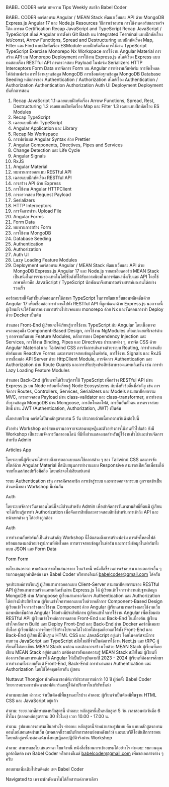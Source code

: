 

BABEL
CODER
คอร์ส
บทความ
Tips
Weekly
สมาชิก Babel Coder

BABEL
CODER
คอร์สอบรม Angular / MEAN Stack พัฒนาเว็บและ API ด้วย MongoDB Express.js Angular 17 และ Node.js
Resources
วิธีการเข้าอบรม
การใช้งานคอร์สและซอร์จโค้ด
การขอ Certification
Recap JavaScript and TypeScript
Recap JavaScript / TypeScript
สไลด์ Angular
การตั้งค่า Git Bash บน Integrated Terminal
แบบฝึกหัดเรื่อง let/const, Arrow Functions, Spread and Destructuring
แบบฝึกหัดเรื่อง Map, Filter และ Find
แบบฝึกหัดเรื่อง ESModule
แบบฝึกหัดเรื่องการใช้งาน TypeScript
TypeScript Exercise
Monorepo
Nx Workspace
การใช้งาน Angular Material
การสร้าง API บน Monorepo
Deployment
การใช้งาน Express.js
สไลด์เรื่อง Express
แบบทดสอบเรื่อง RESTful API
การตรวจสอบ Payload ในฟอร์ม
Serializers
HTTP Interceptors
Form Data
การจัดการ Form บน Angular
การทำงานกับฟอร์ม
การอัพโหลดไฟล์ผ่านฟอร์ม
การใช้งานฐานข้อมูล MongoDB
การเชื่อมต่อฐานข้อมูล MongoDB
Database Seeding
หลักการของ Authentication / Authorization
สไลด์เรื่อง Authentication / Authorization
Authentication
Authorization
Auth UI
Deployment
Deployment
บันทึกการสอน
1. Recap JavaScript
1.1 เฉลยแบบฝึกหัดเรื่อง Arrow Functions, Spread, Rest, Destructuring
1.2 เฉลยแบบฝึกหัดเรื่อง Map และ Filter
1.3 เฉลยแบบฝึกหัดเรื่อง ES Modules
2. Recap TypeScript
3. เฉลยแบบฝึกหัด TypeScript
4. Angular Application และ Library
5. Recap Nx Workspace
6. การฟอร์แมต Angular Syntax ด้วย Prettier
7. Angular Components, Directives, Pipes and Services
8. Change Detection และ Life Cycle
9. Angular Signals
10. RxJS
11. Angular Material
12. ทบทวนการออกแบบ RESTful API
13. เฉลยแบบฝึกหัดเรื่อง RESTful API
14. การสร้าง API ด้วย Express
15. การใช้งาน Angular HTTPClient
16. การตรวจสอบ Request Payload
17. Serializers
18. HTTP Interceptors
19. การจัดการส่วน Upload File
20. Angular Forms
21. Form Data
22. ทบทวนการสร้าง Form
23. การใช้งาน MongoDB
24. Database Seeding
25. Authentication
26. Authorization
27. Auth UI
28. Lazy Loading Feature Modules
29. Deployment
คอร์สอบรม Angular / MEAN Stack พัฒนาเว็บและ API ด้วย MongoDB Express.js Angular 17 และ Node.js
รายละเอียดคอร์ส
MEAN Stack เป็นหนึ่งในการรวมของเทคโนโลยีชื่อดังที่ได้รับความนิยมในการพัฒนาทั้งเว็บและ API โดยใช้ภาษาเดียวคือ JavaScript / TypeScript นักพัฒนาจึงสามารถสร้างสรรค์ผลงานได้อย่างรวดเร็ว

คอร์สอบรมนี้จัดทำขึ้นเพื่อสอนการใช้ภาษา TypeScript ในการพัฒนาเว็บแอพพลิเคชั่นด้วย Angular 17 เพื่อเชื่อมต่อการทำงานไปยัง RESTful API ที่ถูกพัฒนาด้วย Express.js นอกจากนี้ผู้เรียนยังจะได้รับการอบรมการสร้างโปรเจคแบบ monorepo ด้วย Nx และขั้นตอนการทำ Deploy ด้วย Docker เป็นต้น

ส่วนของ Front-End ผู้เรียนจะได้เรียนรู้การใช้งาน TypeScript กับ Angular โดยเนื้อหาจะครอบคลุมถึง Component-Based Design, การใช้งาน NgModules เพื่อแบ่งแยกฟีเจอร์ต่าง ๆ ออกจากกันแบบ Feature Modules, หลักการของ Dependency Injection และ Services, การใช้งาน Binding, Pipes และ Directives ประเภทต่าง ๆ, การจัด CSS ด้วย Angular Material และ Tailwind CSS การจัดการเส้นทางด้วยระบบ Routing, การทำงานกับฟอร์มแบบ Reactive Forms และการตรวจสอบข้อมูลในฟอร์ม, การใช้งาน Signals และ RxJS การเชื่อมต่อ API Server ด้วย HttpClient Module, การจัดการ Authentication และ Authorization ผ่าน Route Guards และการปรับปรุงประสิทธิภาพของแอพพลิเคชั่น เช่น การทำ Lazy Loading Feature Modules

ส่วนของ Back-End ผู้เรียนจะได้เรียนรู้การใช้ TypeScript เพื่อสร้าง RESTful API ผ่าน Express.js บน Node พร้อมทั้งเรียนรู้ Node Ecosystems กับทั้งหัวข้ออื่นที่สำคัญ เช่น การจัดการ Routes, Controllers, Services, Serializers และ Models ตามสถาปัตยกรรม MVC, การตรวจสอบ Payload ผ่าน class-validator และ class-transformer, การทำงานกับฐานข้อมูล MongoDB ผ่าน Mongoose, การอัพโหลดไฟล์, การยืนยันตัวตน การตรวจสอบสิทธิ์ ผ่าน JWT (Authentication, Authorization, JWT) เป็นต้น

เนื้อหาบทเรียน
คอร์สนี้เป็นหลักสูตรอบรม 5 วัน ประกอบด้วยเนื้อหาตามวันดังต่อไปนี้

ตัวอย่าง Workshop
คอร์สของเรานอกจากจะสอนทฤษฎีและตัวอย่างการใช้งานทั่วไปแล้ว ยังมี Workshop เป็นระบบจัดการวันลาออนไลน์ ที่มีทั้งส่วนแสดงผลสำหรับผู้ใช้งานทั่วไปและส่วนจัดการสำหรับ Admin

Articles App

โดยระบบนี้ผู้เรียนจะได้ทราบถึงการออกแบบและใช้คลาสต่าง ๆ ของ Tailwind CSS และการจัดสไตล์ด้วย Angular Material ที่สนับสนุนการทำงานแบบ Responsive สามารถเปิดเว็บเพื่อชมได้จากทั้งเดสก์ทอปหรือมือถือ โดยหน้าจอไม่เสียเลย์เอาต์

ระบบ Authentication เช่น การสมัครสมาชิก การเข้าสู่ระบบ และการออกจากระบบ ถูกรวมเข้าเป็นส่วนหนึ่งของ Workshop นี้เช่นกัน

Auth

โดยระบบจัดการวันลาออนไลน์นี้จะมีส่วนสำหรับ Admin เพื่อเข้าจัดการวันลาตามสิทธิ์ที่ตนมี ผู้เรียนจะได้เรียนรู้การทำ Authorization เพื่อจัดการสิทธิ์และตรวจสอบสิทธิ์สำหรับการเข้าถึง API และหน้าเพจต่าง ๆ ได้อย่างถูกต้อง

Auth

การทำงานกับฟอร์มก็เป็นส่วนสำคัญ Workshop นี้ได้แสดงถึงการสร้างฟอร์ม การอัพโหลดไฟล์พร้อมแสดงผลตัวอย่างรูปภาพที่อัพโหลด การตรวจสอบข้อมูลในฟอร์ม และการส่งข้อมูลในฟอร์มทั้งแบบ JSON และ Form Data

Form Form

ขอใบเสนอราคา
หากต้องการขอใบเสนอราคา ใบแจ้งหนี้ หนังสือชี้ชวนการเข้าอบรม และเอกสารอื่น ๆ รบกวนคุณลูกค้าติดต่อ เพจ Babel Coder หรือทางอีเมล์ babelcoder@gmail.com ได้ครับ

จุดประสงค์การเรียนรู้
ผู้เรียนสามารถออกแบบ Client-Server ตามสถาปัตยกรรมของ RESTful API
ผู้เรียนสามารถสร้างแอพพลิเคชันผ่าน Express.js ได้
ผู้เรียนเข้าใจการทำงานกับฐานข้อมูล MongoDB ผ่าน Mongoose
ผู้เรียนสามารถจัดการ Authentication และ Authorization ได้อย่างมีประสิทธิภาพ
ผู้เรียนเข้าใจการออกแบบเว็บด้วยหลักการ Component-Based Design
ผู้เรียนเข้าใจการสร้างและใช้งาน Component ด้วย Angular
ผู้เรียนสามารถสร้างและใช้งานเว็บแอพพลิเคชันด้วย Angular ได้อย่างมีประสิทธิภาพ
ผู้เรียนเข้าใจการใช้งาน Angular เพื่อเชื่อมต่อ RESTful API
ผู้เรียนเข้าใจหลักการทดสอบ Front-End และ Back-End ในเบื้องต้น
ผู้เรียนเข้าใจหลักการ Build และ Deploy Front-End และ Back-End ผ่าน Docker
คอร์สนี้เหมาะกับใคร
ผู้เรียนที่ต้องการศึกษาวิธีสร้างโปรเจคได้ไวด้วยโค้ดชุดเดียวแต่ได้ทั้ง Front-End และ Back-End
ผู้เรียนที่มีพื้นฐาน HTML CSS และ JavaScript อยู่แล้ว โดยในคอร์สจะมีการทบทวน JavaScript และ TypeScript สมัยใหม่ที่จำเป็นต่อการใช้งาน Next.js และ tRPC
ผู้เรียนที่ไม่เคยเขียน MEAN Stack มาก่อน และต้องการสร้างเว็บด้วย MEAN Stack
ผู้เรียนที่เคยเขียน MEAN Stack อยู่ก่อนแล้ว แต่ต้องการอัพเดทความรู้ MEAN Stack สมัยใหม่
ผู้เรียนที่ต้องการอัพเดทเทรนด์การใช้ Angular ให้เป็นปัจจุบันตามปี 2023 - 2024
ผู้เรียนที่ต้องการศึกษาการทำงานทั้งระบบตั้งแต่ Front-End, Back-End การทำงานของ Authentication และ Authorization โดยใช้โค้ดชุดเดียวกัน
ผู้สอน

Nuttavut Thongjor
นักพัฒนาซอฟต์แวร์ประสบการณ์กว่า 10 ปี ผู้ก่อตั้ง Babel Coder วิทยากรอบรมการพัฒนาซอฟต์แวร์และผู้ให้คำปรึกษาในบริษัทชั้นนำ

คำถามพบบ่อย
คำถาม: จำเป็นต้องมีพื้นฐานอะไรบ้าง
คำตอบ: ผู้เรียนจำเป็นต้องมีพื้นฐาน HTML CSS และ JavaScript อยู่แล้ว

คำถาม: ระยะเวลาศึกษาของหลักสูตรนี้
คำตอบ: หลักสูตรนี้เป็นหลักสูตร 5 วัน เวลาสอนต่อวันคือ 6 ชั่วโมง (ตลอดหลักสูตรรวม 30 ชั่วโมง) เวลา 10.00 - 17.00 น.

คำถาม: รูปแบบการอบรมเป็นอย่างไร
คำตอบ: หลักสูตรนี้จำหน่ายสองรูปแบบ คือ แบบหลักสูตรอบรมออนไลน์สอนสดผ่านเว็บ (แพคเกจนี้รวมบันทึกการสอนย้อนหลังแล้ว) และแบบวิดีโอบันทึกการสอน โดยหลักสูตรนี้จะสอนเน้นทั้งทฤษฎีและปฏิบัติจริงผ่าน Workshop

คำถาม: สามารถขอใบเสนอราคา ใบแจ้งหนี้ หนังสือชี้ชวนการเข้าอบรมได้อย่างไร
คำตอบ: รบกวนคุณลูกค้าติดต่อ เพจ Babel Coder หรือทางอีเมล์ babelcoder@gmail.com เพื่อขอเอกสารต่าง ๆ ครับ

สอบถามเพิ่มเติมโปรดติดต่อ เพจ Babel Coder

Navigated to เพราะนักพัฒนาไม่ได้สื่อสารแค่ภาษาเดียว